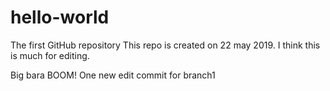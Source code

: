 # hello-world
The first GitHub repository
This repo is created on 22 may 2019. 
I think this is much for editing.

Big bara BOOM!
One new edit
commit for branch1